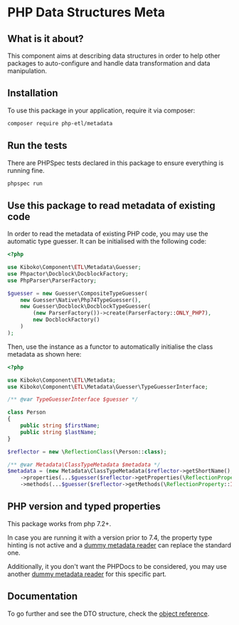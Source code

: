 PHP Data Structures Meta
===

What is it about?
---

This component aims at describing data structures in order to help
other packages to auto-configure and handle data transformation
and data manipulation.

Installation
---

To use this package in your application, require it via composer:

```bash
composer require php-etl/metadata
```

Run the tests
---

There are PHPSpec tests declared in this package to ensure everything 
is running fine.

```bash
phpspec run
```

Use this package to read metadata of existing code
---

In order to read the metadata of existing PHP code, you may use the 
automatic type guesser. It can be initialised with the following code:

```php
<?php

use Kiboko\Component\ETL\Metadata\Guesser;
use Phpactor\Docblock\DocblockFactory;
use PhpParser\ParserFactory;

$guesser = new Guesser\CompositeTypeGuesser(
    new Guesser\Native\Php74TypeGuesser(),
    new Guesser\Docblock\DocblockTypeGuesser(
        (new ParserFactory())->create(ParserFactory::ONLY_PHP7),
        new DocblockFactory()
    )
);
```

Then, use the instance as a functor to automatically initialise the 
class metadata as shown here:

```php
<?php

use Kiboko\Component\ETL\Metadata;
use Kiboko\Component\ETL\Metadata\Guesser\TypeGuesserInterface;

/** @var TypeGuesserInterface $guesser */

class Person
{
    public string $firstName;
    public string $lastName;
}

$reflector = new \ReflectionClass(\Person::class);

/** @var Metadata\ClassTypeMetadata $metadata */
$metadata = (new Metadata\ClassTypeMetadata($reflector->getShortName(), $reflector->getNamespaceName()))
    ->properties(...$guesser($reflector->getProperties(\ReflectionProperty::IS_PUBLIC), $reflector))
    ->methods(...$guesser($reflector->getMethods(\ReflectionProperty::IS_PUBLIC), $reflector));
``` 

PHP version and typed properties
---

This package works from php 7.2+.

In case you are running it with a version prior to 7.4, the property
type hinting is not active and a [dummy metadata reader][dummy native] can replace 
the standard one.

Additionally, it you don't want the PHPDocs to be considered, you may use another
[dummy metadata reader][dummy phpdoc] for this specific part.

Documentation
---

To go further and see the DTO structure, check the [object reference].

[dummy phpdoc]: src/Guesser/Native/DummyTypeGuesser.php
[dummy native]: src/Guesser/Native/DummyTypeGuesser.php
[object reference]: docs/index.md